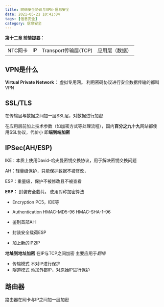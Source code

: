 ```yaml
---
title: 网络安全协议与VPN-信息安全
date: 2021-05-21 10:41:04
tags: [信息安全]
category: 信息安全
---
```



**第十二章 前情提要：**

<table>
    <tr>
        <td>NTC网卡</td>
        <td>IP</td>
        <td>Transport传输层(TCP)</td>
        <td>应用层（数据）</td>
    </tr>
</table>

<!--more-->

## VPN是什么

**Virtual Private Network：**
虚拟专用网。
利用密码协议进行安全数据传输的都叫VPN

## SSL/TLS

在传输层与数据之间加一层SSL层，对数据进行加密

在应用层前加上技术参数（如加密方式等处理流程），国内**百分之九十九**网站都使用SSL协议，代价小
即**端到端加密**

## IPSec(AH/ESP)

IKE：本质上使用David-哈夫曼密钥交换协议，用于解决密钥交换问题

AH：轻量级保护，只能保护数据不被修改，

ESP：重量级，保护不被修改且不被查看

**ESP：**
封装安全载荷。
使用对称加密算法
+ Encryption
    PC5，IDE等
+ Authentication
  HMAC-MD5-96
  HMAC-SHA-1-96

+ 鉴别首部AH
+ 封装安全载荷ESP
+ 加上新的IP2IP


**地址到地址加密**
在IP与TCP之间加密
主要应用于*翻墙*

+ 传输模式
    不对IP进行保护
+ 隧道模式
    添加外部IP，对原始IP进行保护

## 路由器

路由器在网卡与IP之间加一层加密